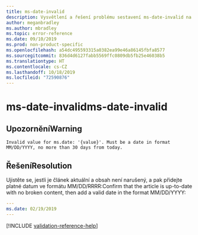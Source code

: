 ```yaml
---
title: ms-date-invalid
description: Vysvětlení a řešení problému sestavení ms-date-invalid na webu Docs
author: meganbradley
ms.author: mbradley
ms.topic: error-reference
ms.date: 09/10/2019
ms.prod: non-product-specific
ms.openlocfilehash: a54dc495593315a0382ea99e46a86145fbfa8577
ms.sourcegitcommit: 836d4d6127fabb5569ffc0809db5fb25e46038b5
ms.translationtype: HT
ms.contentlocale: cs-CZ
ms.lasthandoff: 10/18/2019
ms.locfileid: "72590876"
---
```

# <a name="ms-date-invalid"></a><span data-ttu-id="c9112-103">ms-date-invalid</span><span class="sxs-lookup"><span data-stu-id="c9112-103">ms-date-invalid</span></span>

## <a name="warning"></a><span data-ttu-id="c9112-104">Upozornění</span><span class="sxs-lookup"><span data-stu-id="c9112-104">Warning</span></span>

`Invalid value for ms.date: '{value}'. Must be a date in format MM/DD/YYYY, no more than 30 days from today.`

## <a name="resolution"></a><span data-ttu-id="c9112-105">Řešení</span><span class="sxs-lookup"><span data-stu-id="c9112-105">Resolution</span></span>

<span data-ttu-id="c9112-106">Ujistěte se, jestli je článek aktuální a obsah není narušený, a pak přidejte platné datum ve formátu MM/DD/RRRR:</span><span class="sxs-lookup"><span data-stu-id="c9112-106">Confirm that the article is up-to-date with no broken content, then add a valid date in the format MM/DD/YYYY:</span></span>

```yml
---
ms.date: 02/19/2019
---
```

<!--make sure to add this file to your includes folder and verify the path-->
[!INCLUDE [validation-reference-help](includes/validation-reference-help.md)]
